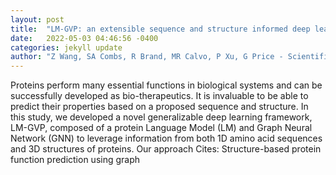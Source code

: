 ```yaml
---
layout: post
title:  "LM-GVP: an extensible sequence and structure informed deep learning framework for protein property prediction"
date:   2022-05-03 04:46:56 -0400
categories: jekyll update
author: "Z Wang, SA Combs, R Brand, MR Calvo, P Xu, G Price - Scientific Reports, 2022"
---
```

Proteins perform many essential functions in biological systems and can be successfully developed as bio-therapeutics. It is invaluable to be able to predict their properties based on a proposed sequence and structure. In this study, we developed a novel generalizable deep learning framework, LM-GVP, composed of a protein Language Model (LM) and Graph Neural Network (GNN) to leverage information from both 1D amino acid sequences and 3D structures of proteins. Our approach Cites: Structure-based protein function prediction using graph